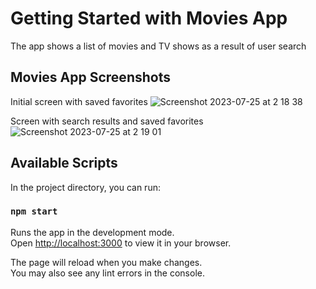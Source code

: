 # Getting Started with Movies App

The app shows a list of movies and TV shows as a result of user search

## Movies App Screenshots

Initial screen with saved favorites
![Screenshot 2023-07-25 at 2 18 38](https://github.com/msilberg/movies/assets/5354949/7cf5dff3-8629-4622-9a59-bda775451881)

Screen with search results and saved favorites
![Screenshot 2023-07-25 at 2 19 01](https://github.com/msilberg/movies/assets/5354949/886bbdce-0efb-4dc8-b84f-85bb0cc553c5)


## Available Scripts

In the project directory, you can run:

### `npm start`

Runs the app in the development mode.\
Open [http://localhost:3000](http://localhost:3000) to view it in your browser.

The page will reload when you make changes.\
You may also see any lint errors in the console.
